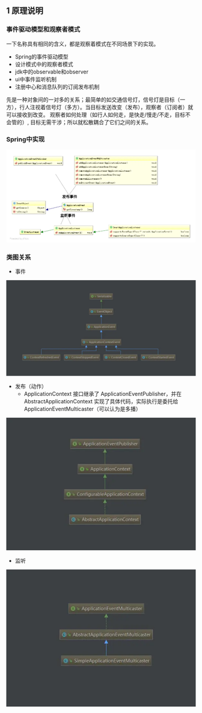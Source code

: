 ## 1 原理说明

### 事件驱动模型和观察者模式
一下名称具有相同的含义，都是观察着模式在不同场景下的实现。
* Spring的事件驱动模型
* 设计模式中的观察者模式
* jdk中的observable和observer
* ui中事件监听机制
* 注册中心和消息队列的订阅发布机制

先是一种对象间的一对多的关系；最简单的如交通信号灯，信号灯是目标（一方），行人注视着信号灯（多方）。当目标发送改变（发布），观察者（订阅者）就可以接收到改变。 观察者如何处理（如行人如何走，是快走/慢走/不走，目标不会管的）, 目标无需干涉；所以就松散耦合了它们之间的关系。


### Spring中实现
![](image/2022-10-18-12-06-37.png)



### 类图关系
* 事件

![](image/2022-10-18-12-07-26.png)


* 发布（动作）
  * ApplicationContext 接口继承了 ApplicationEventPublisher，并在 AbstractApplicationContext 实现了具体代码，实际执行是委托给ApplicationEventMulticaster（可以认为是多播）

![](image/2022-10-18-12-08-25.png)


* 监听

![](image/2022-10-18-12-08-47.png)



